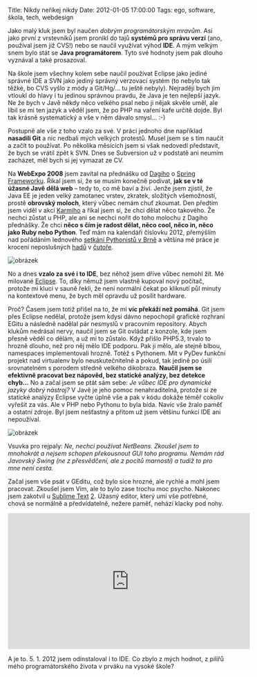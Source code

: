 Title: Nikdy neříkej nikdy
Date: 2012-01-05 17:00:00
Tags: ego, software, škola, tech, webdesign

Jako malý kluk jsem byl naučen *dobrým programátorským mravům*. Asi jako první z vrstevníků jsem pronikl do tajů **systémů pro správu verzí** (ano, používal jsem již CVS!) nebo se naučil využívat výhod **IDE**. A mým velkým snem bylo stát se **Java programátorem**. Tyto své hodnoty jsem pak dlouho vyznával a také prosazoval.

Na škole jsem všechny kolem sebe naučil používat Eclipse jako jediné správné IDE a SVN jako jediný správný verzovací systém (to nebylo tak těžké, bo CVS vyšlo z módy a Git/Hg/… tu ještě nebyly). Nejraději bych jim vtloukl do hlavy i tu jedinou správnou pravdu, že Java je ten nejlepší jazyk. Ne že bych v Javě někdy něco velkého psal nebo ji nějak skvěle uměl, ale líbil se mi ten jazyk a věděl jsem, že po PHP na vaření kafe určitě dojde. Byl tak krásně systematický a vše v něm dávalo smysl… :-)

Postupně ale vše z toho vzalo za své. V práci jednoho dne například **nasadili Git** a nic nedbali mých velkých protestů. Musel jsem se s tím naučit a začít to používat. Po několika měsících jsem si však nedovedl představit, že bych se vrátil zpět k SVN. Dnes se Subversion už v podstatě ani neumím zacházet, měl bych si jej vymazat ze CV.

Na **WebExpo 2008** jsem zavítal na přednášku od [Dagiho](http://www.dagblog.cz/) o [Spring Frameworku](http://webexpo.cz/praha2008/prednaska/spring-framework/). Říkal jsem si, že se musím konečně podívat, **jak se v té úžasné Javě dělá web** – tedy to, co mě baví a živí. Jenže jsem zjistil, že Java EE je jeden velký zamotanec vrstev, zkratek, složitých všemožností, prostě **obrovský moloch**, který vůbec nemám chuť zkoumat. Den předtím jsem viděl v akci [Karmiho](http://webexpo.cz/praha2008/prednaska/efektivni-vyvoj-webovych-aplikaci-v-ruby-on-rails/) a říkal jsem si, že chci dělat něco takového. Že nechci zůstat u PHP, ale ani se nechci nořit do toho molochu z Dagiho přednášky.
Že chci **něco s čím je radost dělat, něco cool, něco in, něco jako Ruby nebo Python**. Teď mám na kalendáři číslovku 2012, přemýšlím nad pořádáním lednového [setkání Pythonistů v Brně](http://srazy.info/brnenske-pyvo/) a většina mé práce je krocení neposlušných [hadů](https://en.wikipedia.org/wiki/Python_(genus)) v [čutoře](http://flask.pocoo.org/).

![obrázek]({static}/images/162.jpg)

No a dnes **vzalo za své i to IDE**, bez něhož jsem dříve vůbec nemohl žít. Mé milované [Eclipse](http://www.eclipse.org/). To, díky němuž jsem vlastně kupoval nový počítač, protože mi kluci v sauně řekli, že není normální čekat po kliknutí půl minuty na kontextové menu, že bych měl opravdu už posílit hardware.

Proč? Časem jsem totiž přišel na to, že mi **víc překáží než pomáhá**. Git jsem přes Eclipse nedělal, protože jsem kdysi dávno nepochopil grafické rozhraní EGitu a následně nadělal pár nesmyslů v pracovním repository. Abych klukům nedrásal nervy, naučil jsem se Git ovládat z konzole, kde jsem přesně věděl co dělám, a už mi to zůstalo. Když přišlo PHP5.3, trvalo to hrozně dlouho, než pro něj mělo IDE podporu. Pak ji mělo, ale stejně blbou, namespaces implementovali hrozně. Totéž s Pythonem. Mít v PyDev funkční projekt nad virtualenv bylo neuskutečnitelné a pokud, tak jedině po úsilí srovnatelném s porodem středně velkého dikobraza. **Naučil jsem se efektivně pracovat bez nápověd, bez statické analýzy, bez detekce chyb…** No a začal jsem se ptát sám sebe: *Je vůbec IDE pro dynamické jazyky dobrý nástroj?* V Javě je jeho pomoc nenahraditelná, protože si ze statické analýzy Eclipse vyčte úplně vše a pak v kódu dokáže téměř cokoliv vyřešit za vás. Ale v PHP nebo Pythonu to byla bída. Navíc vše žralo paměť a ostatní zdroje. Byl jsem nešťastný a přitom už jsem většinu funkcí IDE ani nepoužíval.

![obrázek]({static}/images/161.jpg)

Vsuvka pro rejpaly: *Ne, nechci používat NetBeans. Zkoušel jsem to mnohokrát a nejsem schopen překousnout GUI toho programu. Nemám rád Javovský Swing (ne z přesvědčení, ale z pocitů marnosti) a tudíž to pro mne není cesta.*

Začal jsem vše psát v GEditu, což bylo sice hrozné, ale rychlé a mohl jsem pracovat. Zkoušel jsem Vim, ale to bylo zase trochu moc psycho. Nakonec jsem zakotvil u [Sublime Text](http://www.sublimetext.com/) [2](http://www.sublimetext.com/2). Úžasný editor, který umí vše potřebné, chová se normálně a předvídatelně, nežere paměť, nehází klacky pod nohy.

<iframe width="560" height="315" src="https://www.youtube.com/embed/wyUjnPgOPGE" frameborder="0" allowfullscreen></iframe>

A je to. 5. 1. 2012 jsem odinstaloval i to IDE. Co zbylo z mých hodnot, z pilířů mého programátorského života v prváku na vysoké škole?
